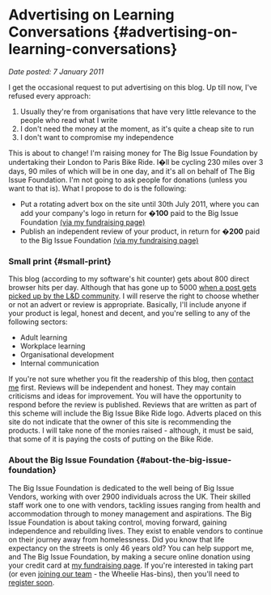# Advertising on Learning Conversations {#advertising-on-learning-conversations}

_Date posted: 7 January 2011_

I get the occasional request to put advertising on this blog. Up till now, I've refused every approach:

1.  Usually they're from organisations that have very little relevance to the people who read what I write
2.  I don't need the money at the moment, as it's quite a cheap site to run
3.  I don't want to compromise my independence

This is about to change! I'm raising money for The Big Issue Foundation by undertaking their London to Paris Bike Ride. I�ll be cycling 230 miles over 3 days, 90 miles of which will be in one day, and it's all on behalf of The Big Issue Foundation. I'm not going to ask people for donations (unless you want to that is). What I propose to do is the following:

*   Put a rotating advert box on the site until 30th July 2011, where you can add your company's logo in return for **�100** paid to the Big Issue Foundation [(via my fundraising page)](http://my.artezglobal.com/personalPage.aspx?SID=310589&Lang=en-CA)
*   Publish an independent review of your product, in return for **�200** paid to the Big Issue Foundation [(via my fundraising page)](http://my.artezglobal.com/personalPage.aspx?SID=310589&Lang=en-CA)

### Small print {#small-print}

This blog (according to my software's hit counter) gets about 800 direct browser hits per day. Although that has gone up to 5000 [when a post gets picked up by the L&D community](http://www.learningconversations.co.uk/main/index.php/2010/11/09/questions-to-ask-your-lms-vendors?blog=5). I will reserve the right to choose whether or not an advert or review is appropriate. Basically, I'll include anyone if your product is legal, honest and decent, and you're selling to any of the following sectors:

*   Adult learning
*   Workplace learning
*   Organisational development
*   Internal communication

If you're not sure whether you fit the readership of this blog, then [contact me](http://www.learningconversations.co.uk/main/index.php?blog=5&disp=msgform&recipient_id=3&redirect_to=http://www.learningconversations.co.uk/main/index.php%3Fblog%3D5) first. Reviews will be independent and honest. They may contain criticisms and ideas for improvement. You will have the opportunity to respond before the review is published. Reviews that are written as part of this scheme will include the Big Issue Bike Ride logo. Adverts placed on this site do not indicate that the owner of this site is recommending the products. I will take none of the monies raised - although, it must be said, that some of it is paying the costs of putting on the Bike Ride.

### About the Big Issue Foundation {#about-the-big-issue-foundation}

The Big Issue Foundation is dedicated to the well being of Big Issue Vendors, working with over 2900 individuals across the UK. Their skilled staff work one to one with vendors, tackling issues ranging from health and accommodation through to money management and aspirations. The Big Issue Foundation is about taking control, moving forward, gaining independence and rebuilding lives. They exist to enable vendors to continue on their journey away from homelessness. Did you know that life expectancy on the streets is only 46 years old? You can help support me, and The Big Issue Foundation, by making a secure online donation using your credit card at [my fundraising page](http://my.artezglobal.com/personalPage.aspx?SID=310589&Lang=en-CA). If you're interested in taking part (or even [joining our team](http://my.artezglobal.com/TeamPage.aspx?TSID=17819&Lang=en-CA) - the Wheelie Has-bins), then you'll need to [register soon](http://www.bigissue.com/events.php?eventid=21).